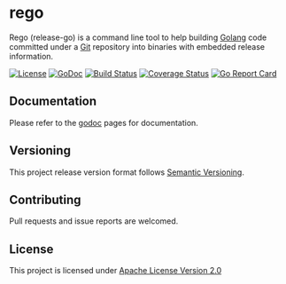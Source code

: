 # rego
Rego (release-go) is a command line tool to help building [Golang](https://golang.org) code committed under a [Git](https://git-scm.com/) repository into binaries with embedded release information.

[![License](https://img.shields.io/badge/License-Apache%20v2.0-blue.svg)](https://opensource.org/licenses/Apache-2.0) [![GoDoc](https://godoc.org/github.com/adzr/rego?status.png)](https://godoc.org/github.com/adzr/rego) [![Build Status](https://travis-ci.org/adzr/rego.svg?branch=master)](https://travis-ci.org/adzr/rego) [![Coverage Status](https://coveralls.io/repos/github/adzr/rego/badge.svg?branch=master)](https://coveralls.io/github/adzr/rego?branch=master) [![Go Report Card](https://goreportcard.com/badge/github.com/adzr/rego)](https://goreportcard.com/report/github.com/adzr/rego)

## Documentation
Please refer to the [godoc](https://godoc.org/github.com/adzr/rego) pages for documentation.

## Versioning
This project release version format follows [Semantic Versioning](http://semver.org/).

## Contributing
Pull requests and issue reports are welcomed.

## License
This project is licensed under [Apache License Version 2.0](http://www.apache.org/licenses/LICENSE-2.0.txt)
